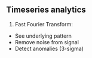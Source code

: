 Timeseries analytics
--

1. Fast Fourier Transform:
 
  * See underlying pattern
  * Remove noise from signal
  * Detect anomalies (3-sigma)
